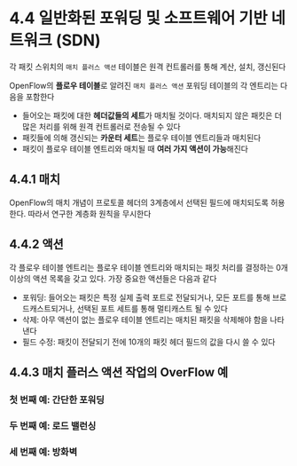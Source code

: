 # 4.4 일반화된 포워딩 및 소프트웨어 기반 네트워크 (SDN)
각 패킷 스위치의 `매치 플러스 액션` 테이블은 원격 컨트롤러를 통해 계산, 설치, 갱신된다

OpenFlow의 **플로우 테이블**로 알려진 `매치 플러스 액션` 포워딩 테이블의 각 엔트리는 다음을 포함한다
- 들어오는 패킷에 대한 **헤더값들의 세트**가 매치될 것이다. 매치되지 않은 패킷은 더 많은 처리를 위해 원격 컨트롤러로 전송될 수 있다
- 패킷들에 의해 갱신되는 **카운터 세트**는 플로우 테이블 엔트리들과 매치된다
- 패킷이 플로우 테이블 엔트리와 매치될 때 **여러 가지 액션이 가능**해진다

## 4.4.1 매치
OpenFlow의 매치 개념이 프로토콜 헤더의 3계층에서 선택된 필드에 매치되도록 허용한다.
따라서 연구한 계층화 원칙을 무시한다

## 4.4.2 액션
각 플로우 테이블 엔트리는 플로우 테이블 엔트리와 매치되는 패킷 처리를 결정하는 0개 이상의 액션 목록을 갖고 있다. 가장 중요한 액션들은 다음과 같다

- 포워딩: 들어오는 패킷은 특정 실제 출력 포트로 전달되거나, 모든 포트를 통해 브로드캐스트되거나, 선택된 포트 세트를 통해 멀티캐스트 될 수 있다
- 삭제: 아무 액션이 없는 플로우 테이블 엔트리는 매치된 패킷을 삭제해야 함을 나타낸다
- 필드 수정: 패킷이 전달되기 전에 10개의 패킷 헤더 필드의 값을 다시 쓸 수 있다

## 4.4.3 매치 플러스 액션 작업의 OverFlow 예

### 첫 번째 예: 간단한 포워딩

### 두 번째 예: 로드 밸런싱

### 세 번째 예: 방화벽
